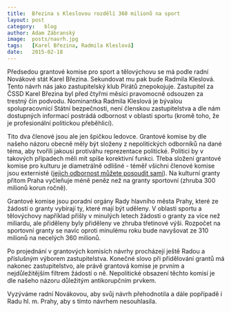 ```yaml
---
title:	Březina s Kleslovou rozdělí 360 milionů na sport
layout:	post
category:	blog
author:	Adam Zábranský
image:	posts/navrh.jpg
tags:	[Karel Březina, Radmila Kleslová]
date:	2015-02-18
---
```


Předsedou grantové komise pro sport a tělovýchovu se má podle radní Novákové stát Karel Březina. Sekundovat mu pak bude Radmila Kleslová. Tento návrh nás jako zastupitelský klub Pirátů znepokojuje. Zastupitel za ČSSD Karel Březina byl před čtyřmi měsíci pravomocně odsouzen za trestný čin podvodu. Nominantka Radmila Kleslová je bývalou spolupracovnicí Státní bezpečnosti, není členskou zastupitelstva a dle nám dostupných informací postrádá odbornost v oblasti sportu (kromě toho, že je profesionální politickou přeběhlicí).

Tito dva členové jsou ale jen špičkou ledovce. Grantové komise by dle našeho názoru obecně měly být složeny z nepolitických odborníků na dané téma, aby tvořili jakousi protiváhu reprezentace politické. Politici by v takových případech měli mít spíše korektivní funkci. Třeba složení grantové komise pro kulturu je diametrálně odlišné - téměř všichni členové komise jsou externisté ([jejich odbornost můžete posoudit sami](http://www.praha.eu/jnp/cz/o_meste/primator_a_volene_organy/rada/komise_rady/index.html?commissionId=28682)). Na kulturní granty přitom Praha vyčleňuje méně peněz než na granty sportovní (zhruba 300 milionů korun ročně).

Grantové komise jsou poradní orgány Rady hlavního města Prahy, které ze žádostí o granty vybírají ty, které mají být uděleny. V oblasti sportu a tělovýchovy například přišly v minulých letech žádosti o granty za více než miliardu, ale přiděleny byly přiděleny ve zhruba třetinové výši. Rozpočet na sportovní granty se navíc oproti minulému roku bude navyšovat ze 310 milionů na necelých 360 milionů. 

Po projednání v grantových komisích návrhy procházejí ještě Radou a příslušným výborem zastupitelstva. Konečné slovo při přidělování grantů má nakonec zastupitelstvo, ale právě grantová komise je prvním a nejdůležitějším filtrem žádostí o ně. Nepolitické obsazení těchto komisí je dle našeho názoru důležitým antikorupčním prvkem.

Vyzýváme radní Novákovou, aby svůj návrh přehodnotila a dále popřípadě i Radu hl. m. Prahy, aby s tímto návrhem nesouhlasila.



